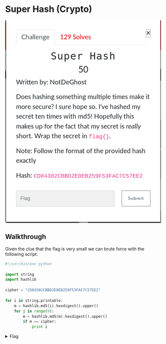 # Super Hash (Crypto)

![Title](images/title.png)

## Walkthrough

Given the clue that the flag is very small we can brute force with the following script:

```python
#!/usr/bin/env python

import string
import hashlib

cipher = "CD04302CBBD2E0EB259F53FAC7C57EE2"

for i in string.printable:
	m = hashlib.md5(i).hexdigest().upper()
	for j in range(9):
		m = hashlib.md5(m).hexdigest().upper()
		if m == cipher:
			print i
```

<details>
	<summary>Flag</summary>

The character md5'd 10 times is '^' so our flag is flag{^}
</details>